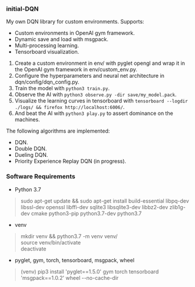 ### initial-DQN

My own DQN library for custom environments. Supports:  
- Custom environments in OpenAI gym framework.  
- Dynamic save and load with msgpack.
- Multi-processing learning.  
- Tensorboard visualization.  

1. Create a custom environment in env/ with pyglet opengl and wrap it in the OpenAI gym framework in env/custom_env.py.  
2. Configure the hyperparameters and neural net architecture in dqn/config/dqn_config.py.  
3. Train the model with `python3 train.py`.  
4. Observe the AI with `python3 observe.py -dir save/my_model.pack`.  
5. Visualize the learning curves in tensorboard with `tensorboard --logdir ./logs/ && firefox http://localhost:6006/`.  
6. And beat the AI with `python3 play.py` to assert dominance on the machines.  
 
The following algorithms are implemented:
- DQN.
- Double DQN.
- Dueling DQN.
- Priority Experience Replay DQN (in progress).

### Software Requirements

- Python 3.7  
> sudo apt-get update && sudo apt-get install build-essential libpq-dev libssl-dev openssl libffi-dev sqlite3 libsqlite3-dev libbz2-dev zlib1g-dev cmake python3-pip python3.7-dev python3.7  

- venv  
> mkdir venv && python3.7 -m venv venv/  
> source venv/bin/activate  
> deactivate  

- pyglet, gym, torch, tensorboard, msgpack, wheel  
> (venv) pip3 install 'pyglet==1.5.0' gym torch tensorboard 'msgpack==1.0.2' wheel --no-cache-dir  

